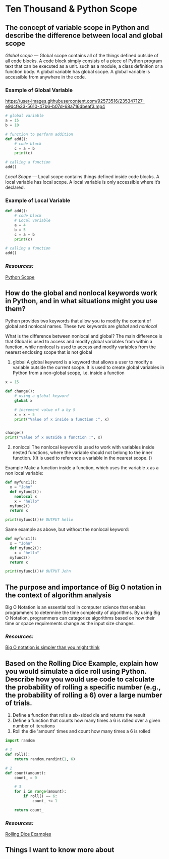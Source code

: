 # Ten Thousand & Python Scope

##  The concept of variable scope in Python and describe the difference between local and global scope

*Global scope* — Global scope contains all of the things defined outside of all code blocks. A code block simply consists of a piece of Python program text that can be executed as a unit. such as a module, a class definition or a function body. A global variable has global scope. A global variable is accessible from anywhere in the code.

### Example of Global Variable


https://user-images.githubusercontent.com/92573516/235347127-e9dcfe33-5610-47b6-b07d-68a716dbeaf3.mp4


```python
# global variable
a = 15
b = 10

# function to perform addition
def add():
    # code block
	c = a + b
	print(c)

# calling a function
add()
```
*Local Scope* — Local scope contains things defined inside code blocks. A local variable has local scope. A local variable is only accessible where it’s declared.

### Example of Local Variable

```python
def add():
    # code block
    # Local variable
    a = 4
    b = 5
    c = a + b
	print(c)

# calling a function
add()
```

### *Resources:*
[Python Scope](https://realpython.com/python-scope-legb-rule/)

## How do the global and nonlocal keywords work in Python, and in what situations might you use them?
Python provides two keywords that allow you to modify the content of global and nonlocal names. These two keywords are *global* and *nonlocal* 

What is the difference between nonlocal and global? The main difference is that Global is used to access and modify global variables from within a function, while nonlocal is used to access and modify variables from the nearest enclosing scope that is not global

1. global 
A global keyword is a keyword that allows a user to modify a variable outside the current scope. It is used to create global variables in Python from a non-global scope, i.e. inside a function

```python
x = 15

def change():
	# using a global keyword
	global x

	# increment value of a by 5
	x = x + 5
	print("Value of x inside a function :", x)


change()
print("Value of x outside a function :", x)
```
2. nonlocal 
The nonlocal keyword is used to work with variables inside nested functions, where the variable should not belong to the inner function.
((It is used to reference a variable in the nearest scope. ))

Example
Make a function inside a function, which uses the variable x as a non local variable:
```python
def myfunc1():
  x = "John"
  def myfunc2():
    nonlocal x
    x = "hello"
  myfunc2()
  return x

print(myfunc1())# OUTPUT hello
```

Same example as above, but without the nonlocal keyword:
```python
def myfunc1():
  x = "John"
  def myfunc2():
    x = "hello"
  myfunc2()
  return x

print(myfunc1())# OUTPUT John
```

## The purpose and importance of Big O notation in the context of algorithm analysis
Big O Notation is an essential tool in computer science that enables programmers to determine the time complexity of algorithms. By using Big O Notation, programmers can categorize algorithms based on how their time or space requirements change as the input size changes.

### *Resources:*
[Big O notation is simpler than you might think](https://www.youtube.com/watch?v=dNorFNlDbX0)

## Based on the Rolling Dice Example, explain how you would simulate a dice roll using Python. Describe how you would use code to calculate the probability of rolling a specific number (e.g., the probability of rolling a 6) over a large number of trials.

1. Define a function that rolls a six-sided die and returns the result
2. Define a function that counts how many times a 6 is rolled over a given number of iterations
3. Roll the die 'amount' times and count how many times a 6 is rolled

```python
import random

# 1
def roll():
    return random.randint(1, 6)

# 2
def count(amount):
    count_ = 0

    # 3
    for i in range(amount):
        if roll() == 6:
            count_ += 1

    return count_
```
### *Resources:*
[Rolling Dice Examples](https://artofproblemsolving.com/wiki/index.php/Basic_Programming_With_Python#Program_Example_1_3)
## Things I want to know more about
